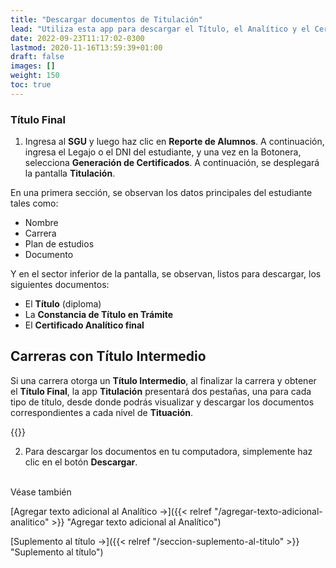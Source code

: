 ```yaml
---
title: "Descargar documentos de Titulación"
lead: "Utiliza esta app para descargar el Título, el Analítico y el Certificado de título de trámite."
date: 2022-09-23T11:17:02-0300
lastmod: 2020-11-16T13:59:39+01:00
draft: false
images: []
weight: 150
toc: true
---
```



### Título Final

1. Ingresa al **SGU** y luego haz clic en **Reporte de Alumnos**.  A continuación, ingresa el Legajo o el DNI del estudiante, y una vez en la Botonera, selecciona **Generación de Certificados**. A continuación, se desplegará la pantalla **Titulación**.

En una primera sección, se observan los datos principales del estudiante tales como:

- Nombre
- Carrera
- Plan de estudios
- Documento

Y en el sector inferior de la pantalla, se observan, listos para descargar, los siguientes documentos:

- El **Título** (diploma)
- La **Constancia de Título en Trámite**
- El **Certificado Analítico final**

## Carreras con Título Intermedio

Si una carrera otorga un **Título Intermedio**, al finalizar la carrera y obtener el **Título Final**, la app **Titulación** presentará dos pestañas, una para cada tipo de título, desde donde podrás visualizar y descargar los documentos correspondientes a cada nivel de **Tituación**.

{{<note text="Si el estudiante hubiera completado las materias para obtener un <b>Título Intermedio</b>, pero aún no hubiera aprobado las materias para obtener el <b>Título Final</b>, solo se podrán descargar los documentos correspondientes al <b>Título Intermedio</b> y en la pestaña del <b>Título Final</b> se desplegará el mensaje <b><i>El usuario no se encuentra en condiciones de solicitar este documento</i></b> para cada uno de los documentos.">}}
<br>

2. Para descargar los documentos en tu computadora, simplemente haz clic en el botón **Descargar**.

<br>
Véase también

[Agregar texto adicional al Analítico →]({{< relref "/agregar-texto-adicional-analitico" >}} "Agregar texto adicional al Analítico")

[Suplemento al título →]({{< relref "/seccion-suplemento-al-titulo" >}} "Suplemento al título")